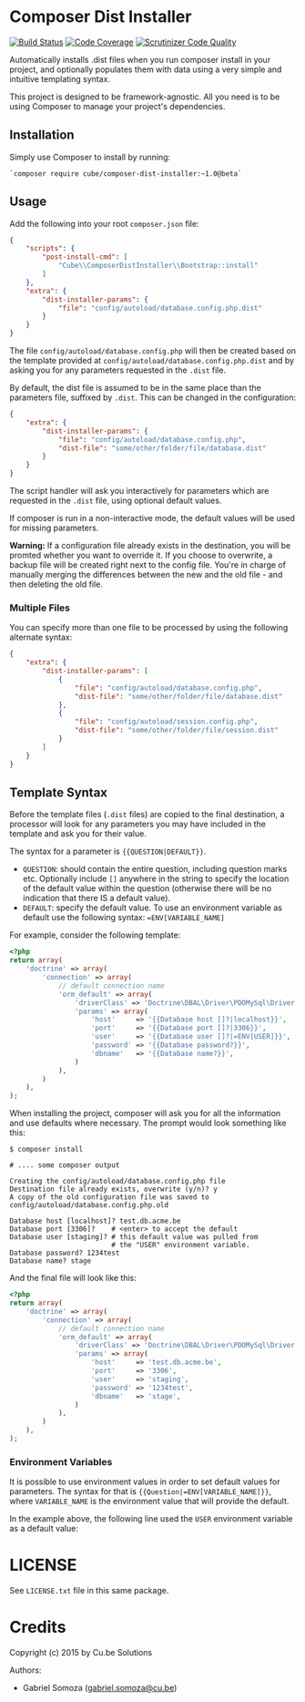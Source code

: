 # Composer Dist Installer
[![Build Status](https://travis-ci.org/Cube-Solutions/composer-dist-installer.svg?branch=master)](https://travis-ci.org/Cube-Solutions/composer-dist-installer)
[![Code Coverage](https://scrutinizer-ci.com/g/Cube-Solutions/composer-dist-installer/badges/coverage.png?b=master)](https://scrutinizer-ci.com/g/Cube-Solutions/composer-dist-installer/?branch=master)
[![Scrutinizer Code Quality](https://scrutinizer-ci.com/g/Cube-Solutions/composer-dist-installer/badges/quality-score.png?b=master)](https://scrutinizer-ci.com/g/Cube-Solutions/composer-dist-installer/?branch=master)

Automatically installs .dist files when you run composer install in your project, and optionally populates them with
data using a very simple and intuitive templating syntax.

This project is designed to be framework-agnostic. All you need is to be using Composer to manage your project's dependencies.

## Installation

Simply use Composer to install by running:

    `composer require cube/composer-dist-installer:~1.0@beta`

## Usage

Add the following into your root `composer.json` file:

```json
{
    "scripts": {
        "post-install-cmd": [
            "Cube\\ComposerDistInstaller\\Bootstrap::install"
        ]
    },
    "extra": {
        "dist-installer-params": {
            "file": "config/autoload/database.config.php.dist"
        }
    }
}
```

The file `config/autoload/database.config.php` will then be created based on the template provided at
`config/autoload/database.config.php.dist` and by asking you for any parameters requested in the `.dist` file.

By default, the dist file is assumed to be in the same place than the parameters file, suffixed by ``.dist``. 
This can be changed in the configuration:

```json
{
    "extra": {
        "dist-installer-params": {
            "file": "config/autoload/database.config.php",
            "dist-file": "some/other/folder/file/database.dist"
        }
    }
}
```

The script handler will ask you interactively for parameters which are requested in the `.dist` file, using optional
default values.

If composer is run in a non-interactive mode, the default values will be used for missing parameters.

**Warning:** If a configuration file already exists in the destination, you will be promted whether you want to override
it. If you choose to overwrite, a backup file will be created right next to the config file. You're in charge of 
manually merging the differences between the new and the old file - and then deleting the old file.

### Multiple Files
You can specify more than one file to be processed by using the following alternate syntax:

```json
{
    "extra": {
        "dist-installer-params": [
            {
                "file": "config/autoload/database.config.php",
                "dist-file": "some/other/folder/file/database.dist"
            },
            {
                "file": "config/autoload/session.config.php",
                "dist-file": "some/other/folder/file/session.dist"
            }
        ]
    }
}
```

## Template Syntax
Before the template files (`.dist` files) are copied to the final destination, a processor will look for any parameters
you may have included in the template and ask you for their value.
 
The syntax for a parameter is `{{QUESTION|DEFAULT}}`.

* `QUESTION`: should contain the entire question, including question marks etc. Optionally include `[]` anywhere in the 
    string to specify the location of the default value within the question (otherwise there will be no indication that
    there IS a default value).
* `DEFAULT`: specify the default value. To use an environment variable as default use the following syntax: 
    `=ENV[VARIABLE_NAME]`

For example, consider the following template:
```php
<?php
return array(
    'doctrine' => array(
        'connection' => array(
            // default connection name
            'orm_default' => array(
                'driverClass' => 'Doctrine\DBAL\Driver\PDOMySql\Driver',
                'params' => array(
                    'host'     => '{{Database host []?|localhost}}',
                    'port'     => '{{Database port []?|3306}}',
                    'user'     => '{{Database user []?|=ENV[USER]}}',
                    'password' => '{{Database password?}}',
                    'dbname'   => '{{Database name?}}',
                )
            ),
        )
    ),
);
```

When installing the project, composer will ask you for all the information and use defaults where necessary. The prompt
would look something like this:

```
$ composer install

# .... some composer output

Creating the config/autoload/database.config.php file
Destination file already exists, overwrite (y/n)? y
A copy of the old configuration file was saved to config/autoload/database.config.php.old

Database host [localhost]? test.db.acme.be
Database port [3306]?    # <enter> to accept the default
Database user [staging]? # this default value was pulled from
                         # the "USER" environment variable.
Database password? 1234test
Database name? stage
```

And the final file will look like this:

```php
<?php
return array(
    'doctrine' => array(
        'connection' => array(
            // default connection name
            'orm_default' => array(
                'driverClass' => 'Doctrine\DBAL\Driver\PDOMySql\Driver',
                'params' => array(
                    'host'     => 'test.db.acme.be',
                    'port'     => '3306',
                    'user'     => 'staging',
                    'password' => '1234test',
                    'dbname'   => 'stage',
                )
            ),
        )
    ),
);
```
### Environment Variables
It is possible to use environment values in order to set default values for parameters. The syntax for that is
`{{Question|=ENV[VARIABLE_NAME]}}`, where `VARIABLE_NAME` is the environment value that will provide the default.

In the example above, the following line used the `USER` environment variable as a default value:

# LICENSE
See `LICENSE.txt` file in this same package.

# Credits

Copyright (c) 2015 by Cu.be Solutions

Authors:
* Gabriel Somoza (gabriel.somoza@cu.be)
